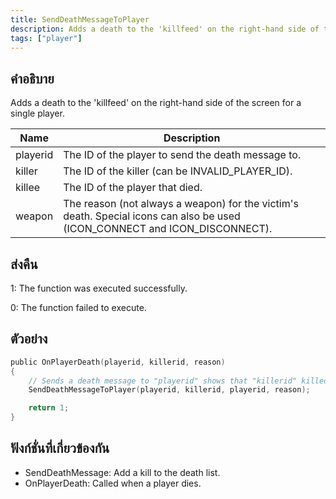 ```yaml
---
title: SendDeathMessageToPlayer
description: Adds a death to the 'killfeed' on the right-hand side of the screen for a single player.
tags: ["player"]
---
```


## คำอธิบาย

Adds a death to the 'killfeed' on the right-hand side of the screen for a single player.

| Name     | Description                                                                                                                 |
| -------- | --------------------------------------------------------------------------------------------------------------------------- |
| playerid | The ID of the player to send the death message to.                                                                          |
| killer   | The ID of the killer (can be INVALID_PLAYER_ID).                                                                            |
| killee   | The ID of the player that died.                                                                                             |
| weapon   | The reason (not always a weapon) for the victim's death. Special icons can also be used (ICON_CONNECT and ICON_DISCONNECT). |

## ส่งคืน

1: The function was executed successfully.

0: The function failed to execute.

## ตัวอย่าง

```c
public OnPlayerDeath(playerid, killerid, reason)
{
    // Sends a death message to "playerid" shows that "killerid" killed "playerid" for "reason"
    SendDeathMessageToPlayer(playerid, killerid, playerid, reason);

    return 1;
}
```

## ฟังก์ชั่นที่เกี่ยวข้องกัน

- SendDeathMessage: Add a kill to the death list.
- OnPlayerDeath: Called when a player dies.
